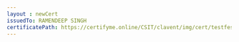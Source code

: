 ```yaml
--- 
layout : newCert 
issuedTo: RAMENDEEP SINGH
certificatePath: https://certifyme.online/CSIT/clavent/img/cert/testfest/RAMENDEEPSINGH_17e58.png
--- 
```

